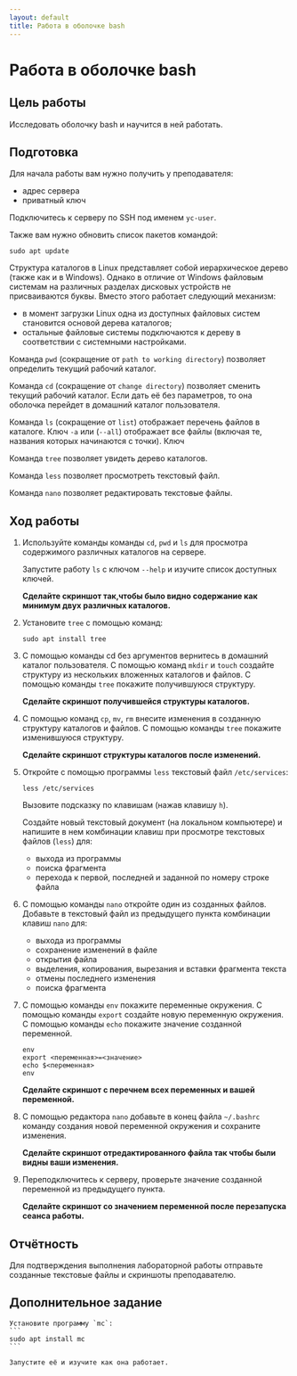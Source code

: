 ```yaml
---
layout: default
title: Работа в оболочке bash
---
```

# Работа в оболочке bash

## Цель работы

Исследовать оболочку bash и научится в ней работать.

## Подготовка

Для начала работы вам нужно получить у преподавателя:
* адрес сервера
* приватный ключ

Подключитесь к серверу по SSH под именем `yc-user`.

Также вам нужно обновить список пакетов командой:

```
sudo apt update
```

Структура каталогов в Linux представляет собой иерархическое дерево (также как и в Windows). Однако в отличие от Windows файловым системам на различных разделах дисковых устройств не присваиваются буквы. Вместо этого работает следующий механизм:
* в момент загрузки Linux одна из доступных файловых систем становится основой дерева каталогов;
* остальные файловые системы подключаются к дереву в соответствии с системными настройками.

Команда `pwd` (сокращение от `path to working directory`) позволяет определить текущий рабочий каталог.

Команда `cd` (сокращение от `change directory`) позволяет сменить текущий рабочий каталог. Если дать её без параметров, то она оболочка перейдет в домашний каталог пользователя.

Команда `ls` (сокращение от `list`) отображает перечень файлов в каталоге. Ключ `-a` или (`--all`) отображает все файлы (включая те, названия которых начинаются с точки). Ключ 

Команда `tree` позволяет увидеть дерево каталогов.

Команда `less` позволяет просмотреть текстовый файл.

Команда `nano` позволяет редактировать текстовые файлы.

## Ход работы

1. Используйте команды команды `cd`, `pwd` и `ls` для просмотра содержимого различных каталогов на сервере.

    Запустите работу `ls` с ключом `--help` и изучите список доступных ключей.

    **Сделайте скриншот так,чтобы было видно содержание как минимум двух различных каталогов.**

2. Установите `tree` с помощью команд:
    ```
    sudo apt install tree
    ```

3. С помощью команды cd без аргументов вернитесь в домашний каталог пользователя. С помощью команд `mkdir` и `touch` создайте структуру из нескольких вложенных каталогов и файлов. С помощью команды `tree` покажите получившуюся структуру. 

    **Сделайте скриншот получившейся структуры каталогов.**

4. С помощью команд `cp`, `mv`, `rm` внесите изменения в созданную структуру каталогов и файлов. С помощью команды `tree` покажите изменившуюся структуру.

    **Сделайте скриншот структуры каталогов после изменений.**

5. Откройте с помощью программы `less` текстовый файл `/etc/services`:

    ```
    less /etc/services
    ```

    Вызовите подсказку по клавишам (нажав клавишу `h`).

    Создайте новый текстовый документ (на локальном компьютере) и напишите в нем комбинации клавиш при просмотре текстовых файлов (`less`) для:

    * выхода из программы
    * поиска фрагмента
    * перехода к первой, последней и заданной по номеру строке файла

6. С помощью команды `nano` откройте один из созданных файлов. Добавьте в текстовый файл из предыдущего пункта комбинации клавиш `nano` для:

    * выхода из программы
    * сохранение изменений в файле
    * открытия файла
    * выделения, копирования, вырезания и вставки фрагмента текста
    * отмены последнего изменения
    * поиска фрагмента

7. С помощью команды `env` покажите переменные окружения. С помощью команды `export` создайте новую переменную окружения. С помощью команды `echo` покажите значение созданной переменной. 

    ```
    env
    export <переменная>=<значение>
    echo $<переменная>
    env
    ```

    **Сделайте скриншот с перечнем всех переменных и вашей переменной.**

8. С помощью редактора `nano` добавьте в конец файла `~/.bashrc` команду создания новой переменной окружения и сохраните изменения.

    **Сделайте скриншот отредактированного файла так чтобы были видны ваши изменения.**

9. Переподключитесь к серверу, проверьте значение созданной переменной из предыдущего пункта.

    **Сделайте скриншот со значением переменной после перезапуска сеанса работы.**

## Отчётность

Для подтверждения выполнения лабораторной работы отправьте созданные текстовые файлы и скриншоты преподавателю.

## Дополнительное задание

    Установите программу `mc`:
    ```
    sudo apt install mc
    ```

    Запустите её и изучите как она работает.
